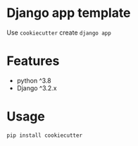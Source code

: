 # Django app template

Use `cookiecutter` create `django app`

# Features

- python ^3.8
- Django ^3.2.x

# Usage

```
pip install cookiecutter
```

